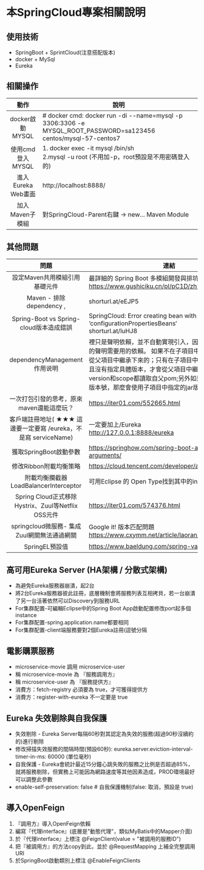 
# 本SpringCloud專案相關說明
## 使用技術
* SpringBoot + SprintCloud(注意搭配版本)
* docker + MySql
* Eureka
    
## 相關操作
|動作|說明|
|:----:|---|
|docker啟動MYSQL| # docker cmd: docker run -di --name=mysql -p 3306:3306 -e MYSQL_ROOT_PASSWORD=sa123456 centos/mysql-57-centos7 |
|使用cmd登入MYSQL|1. docker exec -it mysql /bin/sh<br>2.mysql -u root (不用加-p，root預設是不用密碼登入的)|
|進入Eureka Web畫面|http://localhost:8888/|
|加入Maven子模組|對SpringCloud-Parent右鍵 → new... Maven Module|  

## 其他問題
|問題|連結|
|:----:|---|
|設定Maven共用模組引用基礎元件|最詳細的 Spring Boot 多模組開發與排坑指南<br>https://www.gushiciku.cn/pl/pC1D/zh-tw|
|Maven - 排除 dependency , <exclusions>|shorturl.at/eEJP5|
|Spring-Boot vs Spring-cloud版本造成錯誤|SpringCloud: Error creating bean with name ‘configurationPropertiesBeans‘<br>shorturl.at/luHJ8|
|dependencyManagement作用说明|裡只是聲明依賴，並不自動實現引入，因此子項目需要顯示的聲明需要用的依賴。 如果不在子項目中聲明依賴，是不會從父項目中繼承下來的；只有在子項目中寫了該依賴項，並且沒有指定具體版本，才會從父項目中繼承該項，並且version和scope都讀取自父pom;另外如果子項目中指定了版本號，那麼會使用子項目中指定的jar版本|
|一次打包引發的思考，原來maven還能這麼玩？|https://iter01.com/552665.html|
|客戶端註冊地址( ★★★ 這邊要一定要寫 /eureka，不是寫 serviceName)|一定要加上/Eureka <br> http://127.0.0.1:8888/eureka|
|獲取SpringBoot啟動參數|https://springhow.com/spring-boot-application-arguments/|
|修改Ribbon附載均衡策略|https://cloud.tencent.com/developer/article/1332634|
|附載均衡攔截器LoadBalancerInterceptor|可用Eclipse 的 Open Type找到其中的intercept方法|
|Spring Cloud正式移除Hystrix、Zuul等Netflix OSS元件|https://iter01.com/574376.html|
|springcloud微服務- 集成Zuul網關無法通過網關| Google it! 版本匹配問題 <br> https://www.cxymm.net/article/laoran_520/118736047|
|SpringEL預設值|https://www.baeldung.com/spring-value-defaults|

## 高可用Eureka Server (HA架構 / 分散式架構)
* 為避免Eureka服務器崩潰，起2台
* 將2台Eureka服務器彼此註冊，底層機制會將服務列表互相拷貝，若一台崩潰了另一台活著依然可以Discovery到服務URL
* For集群配置-可編輯Eclipse中的Spring Boot App啟動配置修改port起多個instance
* For集群配置-spring.application.name都要相同
* For集群配置-client端服務要對2個Eureka註冊(逗號分隔

## 電影購票服務
* microservice-movie 調用 microservice-user
* 稱 microservice-movie 為 『服務調用方』
* 稱 microservice-user 為 『服務提供方』
* 消費方：fetch-registry 必須要為 true，才可獲得提供方
* 消費方：register-with-eureka 不一定要是 true

## Eureka 失效剔除與自我保護
* 失效剔除 - Eureka Server每隔60秒對其認定為失效的服務(超過90秒沒續約的)進行剔除
* 	修改掃描失效服務的間隔時間(預設60秒): eureka.server.eviction-interval-timer-in-ms: 60000 (單位毫秒)
* 自我保護 - Eureka會統計最近15分鐘心跳失敗的服務之比例是否超過85%，就將服務剔除，但實務上可能因為網路速度等其他因素造成，PROD環境最好可以調整此參數
* 	enable-self-preservation: false # 自我保護機制(false: 取消，預設是 true)

## 導入OpenFeign
1. 『調用方』導入OpenFeign依賴
2. 編寫『代理interface』(底層是"動態代理"，類似MyBatis中的Mapper介面)
3. 於『代理interface』上標注 @FeignClient(value = "被調用的服務ID")
4. 把『被調用方』的方法copy到此，並於 @RequestMapping 上補全完整調用URI
5. 於SpringBoot啟動類別上標注 @EnableFeignClients
